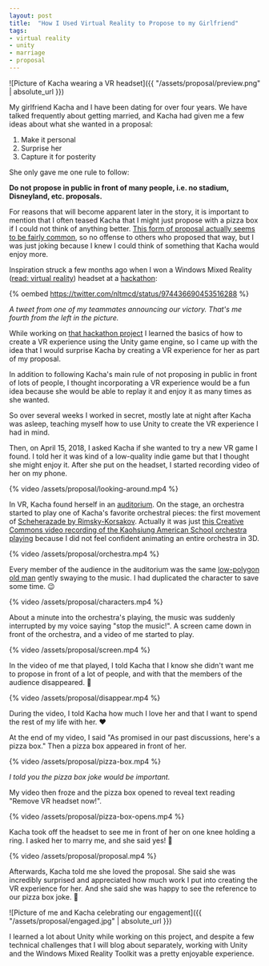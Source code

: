 ```yaml
---
layout: post
title:  "How I Used Virtual Reality to Propose to my Girlfriend"
tags:
- virtual reality
- unity
- marriage
- proposal
---
```


![Picture of Kacha wearing a VR headset]({{ "/assets/proposal/preview.png" | absolute_url }})

My girlfriend Kacha and I have been dating for over four years. We have talked frequently about getting married, and Kacha had given me a few ideas about what she wanted in a proposal:

1. Make it personal
2. Surprise her
3. Capture it for posterity

She only gave me one rule to follow:

**Do not propose in public in front of many people, i.e. no stadium, Disneyland, etc. proposals.**

For reasons that will become apparent later in the story, it is important to mention that I often teased Kacha that I might just propose with a pizza box if I could not think of anything better. [This form of proposal actually seems to be fairly common](https://www.womangettingmarried.com/pizza-marriage-proposals/), so no offense to others who proposed that way, but I was just joking because I knew I could think of something that Kacha would enjoy more.

Inspiration struck a few months ago when I won a Windows Mixed Reality ([read: virtual reality](https://www.theverge.com/2017/9/1/16232704/microsoft-windows-mixed-reality-headsets-controllers)) headset at a [hackathon](https://www.creatingrealityhack.com/):

{% oembed https://twitter.com/nltmcd/status/974436690453516288 %}

_A tweet from one of my teammates announcing our victory. That's me fourth from the left in the picture._

While working on [that hackathon project](https://devpost.com/software/paint-mate-ar) I learned the basics of how to create a VR experience using the Unity game engine, so I came up with the idea that I would surprise Kacha by creating a VR experience for her as part of my proposal.

In addition to following Kacha's main rule of not proposing in public in front of lots of people, I thought incorporating a VR experience would be a fun idea because she would be able to replay it and enjoy it as many times as she wanted.

So over several weeks I worked in secret, mostly late at night after Kacha was asleep, teaching myself how to use Unity to create the VR experience I had in mind.

Then, on April 15, 2018, I asked Kacha if she wanted to try a new VR game I found. I told her it was kind of a low-quality indie game but that I thought she might enjoy it. After she put on the headset, I started recording video of her on my phone.

{% video /assets/proposal/looking-around.mp4 %}

In VR, Kacha found herself in an [auditorium](https://www.turbosquid.com/3d-models/3d-concert-hall-chairs-model/991147). On the stage, an orchestra started to play one of Kacha's favorite orchestral pieces: the first movement of [Scheherazade by Rimsky-Korsakov](https://en.wikipedia.org/wiki/Scheherazade_%28Rimsky-Korsakov%29). Actually it was just [this Creative Commons video recording of the Kaohsiung American School orchestra playing](https://youtu.be/xszIc_NYalo?t=3m40s) because I did not feel confident animating an entire orchestra in 3D.

{% video /assets/proposal/orchestra.mp4 %}

Every member of the audience in the auditorium was the same [low-polygon old man](https://www.cgtrader.com/free-3d-models/character/man/man-in-suit-f3d672f00f8cb4706839f2e12d2f3895) gently swaying to the music. I had duplicated the character to save some time. 😉

{% video /assets/proposal/characters.mp4 %}

About a minute into the orchestra's playing, the music was suddenly interrupted by my voice saying "stop the music!". A screen came down in front of the orchestra, and a video of me started to play.

{% video /assets/proposal/screen.mp4 %}

In the video of me that played, I told Kacha that I know she didn't want me to propose in front of a lot of people, and with that the members of the audience disappeared. 💨

{% video /assets/proposal/disappear.mp4 %}

During the video, I told Kacha how much I love her and that I want to spend the rest of my life with her. ❤️

At the end of my video, I said "As promised in our past discussions, here's a pizza box." Then a pizza box appeared in front of her.

{% video /assets/proposal/pizza-box.mp4 %}

_I told you the pizza box joke would be important._

My video then froze and the pizza box opened to reveal text reading "Remove VR headset now!".

{% video /assets/proposal/pizza-box-opens.mp4 %}

Kacha took off the headset to see me in front of her on one knee holding a ring. I asked her to marry me, and she said yes! 🎉

{% video /assets/proposal/proposal.mp4 %}

Afterwards, Kacha told me she loved the proposal. She said she was incredibly surprised and appreciated how much work I put into creating the VR experience for her. And she said she was happy to see the reference to our pizza box joke. 🍕

![Picture of me and Kacha celebrating our engagement]({{ "/assets/proposal/engaged.jpg" | absolute_url }})

I learned a lot about Unity while working on this project, and despite a few technical challenges that I will blog about separately, working with Unity and the Windows Mixed Reality Toolkit was a pretty enjoyable experience.
